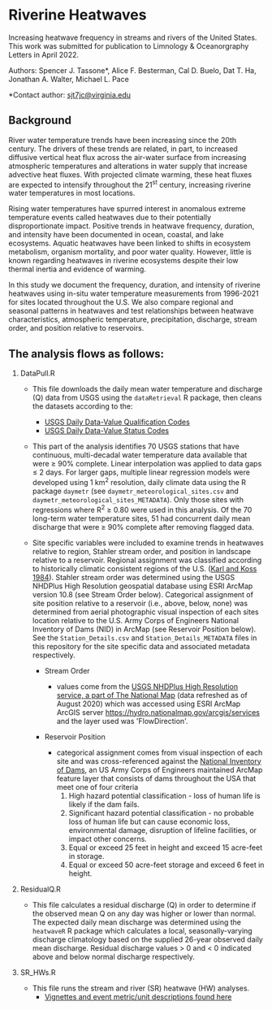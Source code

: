 # Riverine Heatwaves

Increasing heatwave frequency in streams and rivers of the United States. This work was submitted for publication to Limnology & Oceanorgraphy Letters in April 2022.

Authors: Spencer J. Tassone*, Alice F. Besterman, Cal D. Buelo, Dat T. Ha, Jonathan A. Walter, Michael L. Pace

*Contact author: sjt7jc@virginia.edu


## Background
River water temperature trends have been increasing since the 20th century. The drivers of these trends are related, in part, to increased diffusive vertical heat flux across the air-water surface from increasing atmospheric temperatures and alterations in water supply that increase advective heat fluxes. With projected climate warming, these heat fluxes are expected to intensify throughout the 21<sup>st</sup> century, increasing riverine water temperatures in most locations. 

Rising water temperatures have spurred interest in anomalous extreme temperature events called heatwaves due to their potentially disproportionate impact. Positive trends in heatwave frequency, duration, and intensity have been documented in ocean, coastal, and lake ecosystems. Aquatic heatwaves have been linked to shifts in ecosystem metabolism, organism mortality, and poor water quality. However, little is known regarding heatwaves in riverine ecosystems despite their low thermal inertia and evidence of warming.

In this study we document the frequency, duration, and intensity of riverine heatwaves using in-situ water temperature measurements from 1996-2021 for sites located throughout the U.S. We also compare regional and seasonal patterns in heatwaves and test relationships between heatwave characteristics, atmospheric temperature, precipitation, discharge, stream order, and position relative to reservoirs.


## The analysis flows as follows:
1. DataPull.R
   - This file downloads the daily mean water temperature and discharge (Q) data from USGS using the ```dataRetrieval``` R package, then cleans the datasets according to the:
     - [USGS Daily Data-Value Qualification Codes](https://help.waterdata.usgs.gov/codes-and-parameters/instantaneous-value-qualification-code-uv_rmk_cd)
     - [USGS Daily Data-Value Status Codes](https://help.waterdata.usgs.gov/codes-and-parameters/instantaneous-and-daily-value-status-codes)

   - This part of the analysis identifies 70 USGS stations that have continuous, multi-decadal water temperature data available that were ≥ 90% complete. Linear interpolation was applied to data gaps ≤ 2 days. For larger gaps, multiple linear regression models were developed using 1 km<sup>2</sup> resolution, daily climate data using the R package ```daymetr``` (see ```daymetr_meteorological_sites.csv``` and ```daymetr_meteorological_sites_METADATA```). Only those sites with regressions where R<sup>2</sup> ≥ 0.80 were used in this analysis. Of the 70 long-term water temperature sites, 51 had concurrent daily mean discharge that were ≥ 90% complete after removing flagged data.
   - Site specific variables were included to examine trends in heatwaves relative to region, Stahler stream order, and position in landscape relative to a reservoir. Regional assignment was classified according to historically climatic consistent regions of the U.S. ([Karl and Koss 1984](https://www.ncei.noaa.gov/monitoring-references/maps/us-climate-regions)). Stahler stream order was determined using the USGS NHDPlus High Resolution geospatial database using ESRI ArcMap version 10.8 (see Stream Order below). Categorical assignment of site position relative to a reservoir (i.e., above, below, none) was determined from aerial photographic visual inspection of each sites location relative to the U.S. Army Corps of Engineers National Inventory of Dams (NID) in ArcMap (see Reservoir Position below).  See the `Station_Details.csv` and `Station_Details_METADATA` files in this repository for the site specific data and associated metadata respectively.
     - Stream Order
     
       - values come from the [USGS NHDPlus High Resolution service, a part of The National Map](https://www.usgs.gov/core-science-systems/ngp/national-hydrography/nhdplus-high-resolution) (data refreshed as of August 2020) which was accessed using ESRI ArcMap ArcGIS server https://hydro.nationalmap.gov/arcgis/services and the layer used was 'FlowDirection'. 
     - Reservoir Position
     
       - categorical assignment comes from visual inspection of each site and was cross-referenced against the [National Inventory of Dams](http://nid.usace.army.mil/), an US Army Corps of Engineers maintained ArcMap feature layer that consists of dams throughout the USA that meet one of four criteria
         1. High hazard potential classification - loss of human life is likely if the dam fails.
         2. Significant hazard potential classification - no probable loss of human life but can cause economic loss, environmental damage, disruption of lifeline facilities, or impact other concerns.
         3. Equal or exceed 25 feet in height and exceed 15 acre-feet in storage.
         4. Equal or exceed 50 acre-feet storage and exceed 6 feet in height.
         
2. ResidualQ.R
   - This file calculates a residual discharge (Q) in order to determine if the observed mean Q on any day was higher or lower than normal. The expected daily mean discharge was determined using the ```heatwaveR``` R package which calculates a local, seasonally-varying discharge climatology based on the supplied 26-year observed daily mean discharge. Residual discharge values > 0 and < 0 indicated above and below normal discharge respectively.

3. SR_HWs.R
   - This file runs the stream and river (SR) heatwave (HW) analyses.
     - [Vignettes and event metric/unit descriptions found here](https://cran.rstudio.com/web/packages/heatwaveR/readme/README.html)
